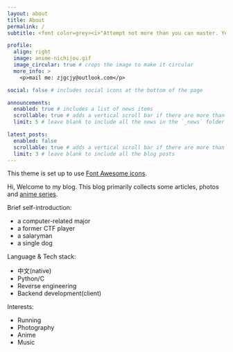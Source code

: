 ```yaml
---
layout: about
title: About
permalink: /
subtitle: <font color=grey><i>"Attempt not more than you can master. Yet let no skill be deemed a burden."</i></font>

profile:
  align: right
  image: anime-nichijou.gif
  image_circular: true # crops the image to make it circular
  more_info: >
    <p>mail me: zjgcjy@outlook.com</p>

social: false # includes social icons at the bottom of the page

announcements:
  enabled: true # includes a list of news items
  scrollable: true # adds a vertical scroll bar if there are more than 3 news items
  limit: 5 # leave blank to include all the news in the `_news` folder

latest_posts:
  enabled: false
  scrollable: true # adds a vertical scroll bar if there are more than 3 new posts items
  limit: 3 # leave blank to include all the blog posts
---
```


This theme is set up to use [Font Awesome icons](https://fontawesome.com/).

Hi, Welcome to my blog. This blog primarily collects some articles, photos and [anime series](/blog/anime/).

Brief self-introduction:

- a computer-related major
- a former CTF player
- a salaryman
- a single dog

Language & Tech stack:

- 中文(native)
- Python/C
- Reverse engineering
- Backend development(client)

Interests:

- Running
- Photography
- Anime
- Music
